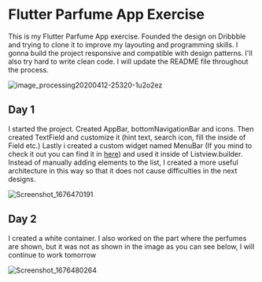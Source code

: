 # Flutter Parfume App Exercise

This is my Flutter Parfume App exercise. 
Founded the design on Dribbble and trying to clone it to improve my layouting and programming skills. I gonna build the project responsive and compatible with design patterns. I'll also try hard to write clean code. I will update the README file throughout the process. 

![image_processing20200412-25320-1u2o2ez](https://user-images.githubusercontent.com/69268069/219046569-b63578d8-4c76-4bf3-8633-0570e6950cc7.png)

## Day 1
I started the project. Created AppBar, bottomNavigationBar and icons. Then created TextField and customize it (hint text, search icon, fill the inside of Field etc.) Lastly i created a custom widget named MenuBar (If you mind to check it out you can find it in [here](https://github.com/ABDURRAHMANYIGIT/Flutter_Parfume_App/blob/master/lib/pages/menu_bar.dart)) and used it inside of Listview.builder. Instead of manually adding elements to the list, I created a more useful architecture in this way so that it does not cause difficulties in the next designs.

![Screenshot_1676470191](https://user-images.githubusercontent.com/69268069/219052966-a4500eee-e771-4bc4-a72e-3d04c250268c.png)


## Day 2
I created a white container. I also worked on the part where the perfumes are shown, but it was not as shown in the image as you can see below, I will continue to work tomorrow

![Screenshot_1676480264](https://user-images.githubusercontent.com/69268069/219099157-d043bf8b-9870-4a7b-9570-d351483ceaa1.png)

